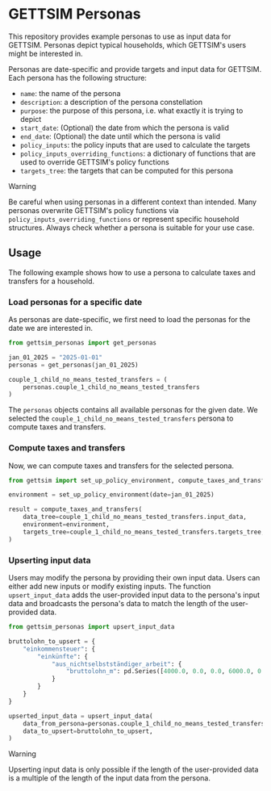 # GETTSIM Personas

This repository provides example personas to use as input data for GETTSIM. Personas
depict typical households, which GETTSIM's users might be interested in.

Personas are date-specific and provide targets and input data for GETTSIM. Each persona
has the following structure:

- `name`: the name of the persona
- `description`: a description of the persona constellation
- `purpose`: the purpose of this persona, i.e. what exactly it is trying to depict
- `start_date`: (Optional) the date from which the persona is valid
- `end_date`: (Optional) the date until which the persona is valid
- `policy_inputs`: the policy inputs that are used to calculate the targets
- `policy_inputs_overriding_functions`: a dictionary of functions that are used to
  override GETTSIM's policy functions
- `targets_tree`: the targets that can be computed for this persona

> [!WARNING]
> Be careful when using personas in a different context than intended. Many personas
> overwrite GETTSIM's policy functions via `policy_inputs_overriding_functions` or
> represent specific household structures. Always check whether a persona is suitable
> for your use case.

## Usage

The following example shows how to use a persona to calculate taxes and transfers for a
household.

### Load personas for a specific date

As personas are date-specific, we first need to load the personas for the date we are
interested in.

```python
from gettsim_personas import get_personas

jan_01_2025 = "2025-01-01"
personas = get_personas(jan_01_2025)

couple_1_child_no_means_tested_transfers = (
    personas.couple_1_child_no_means_tested_transfers
)
```

The `personas` objects contains all available personas for the given date. We selected
the `couple_1_child_no_means_tested_transfers` persona to compute taxes and transfers.

### Compute taxes and transfers

Now, we can compute taxes and transfers for the selected persona.

```python
from gettsim import set_up_policy_environment, compute_taxes_and_transfers

environment = set_up_policy_environment(date=jan_01_2025)

result = compute_taxes_and_transfers(
    data_tree=couple_1_child_no_means_tested_transfers.input_data,
    environment=environment,
    targets_tree=couple_1_child_no_means_tested_transfers.targets_tree,
)
```

### Upserting input data

Users may modify the persona by providing their own input data. Users can either add new
inputs or modify existing inputs. The function `upsert_input_data` adds the
user-provided input data to the persona's input data and broadcasts the persona's data
to match the length of the user-provided data.

```python
from gettsim_personas import upsert_input_data

bruttolohn_to_upsert = {
    "einkommensteuer": {
        "einkünfte": {
            "aus_nichtselbstständiger_arbeit": {
                "bruttolohn_m": pd.Series([4000.0, 0.0, 0.0, 6000.0, 0.0, 0.0])
            }
        }
    }
}

upserted_input_data = upsert_input_data(
    data_from_persona=personas.couple_1_child_no_means_tested_transfers.input_data,
    data_to_upsert=bruttolohn_to_upsert,
)
```

> [!WARNING]
> Upserting input data is only possible if the length of the user-provided data is a
> multiple of the length of the input data from the persona.
